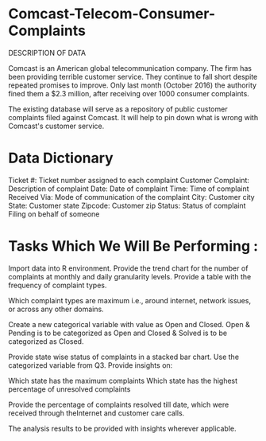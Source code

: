 # Comcast-Telecom-Consumer-Complaints
DESCRIPTION OF DATA

Comcast is an American global telecommunication company. The firm has been providing terrible customer service. They continue to fall short despite repeated promises to improve. Only last month (October 2016) the authority fined them a $2.3 million, after receiving over 1000 consumer complaints.

The existing database will serve as a repository of public customer complaints filed against Comcast. It will help to pin down what is wrong with Comcast's customer service.

# Data Dictionary

Ticket #: Ticket number assigned to each complaint
Customer Complaint: Description of complaint
Date: Date of complaint
Time: Time of complaint
Received Via: Mode of communication of the complaint
City: Customer city
State: Customer state
Zipcode: Customer zip
Status: Status of complaint
Filing on behalf of someone

# Tasks Which We Will Be Performing :

Import data into R environment.
Provide the trend chart for the number of complaints at monthly and daily granularity levels.
Provide a table with the frequency of complaint types.

Which complaint types are maximum i.e., around internet, network issues, or across any other domains.

Create a new categorical variable with value as Open and Closed. Open & Pending is to be categorized as Open and Closed & Solved is to be categorized as Closed.

Provide state wise status of complaints in a stacked bar chart. Use the categorized variable from Q3. Provide insights on:

Which state has the maximum complaints Which state has the highest percentage of unresolved complaints

Provide the percentage of complaints resolved till date, which were received through theInternet and customer care calls.

The analysis results to be provided with insights wherever applicable.
